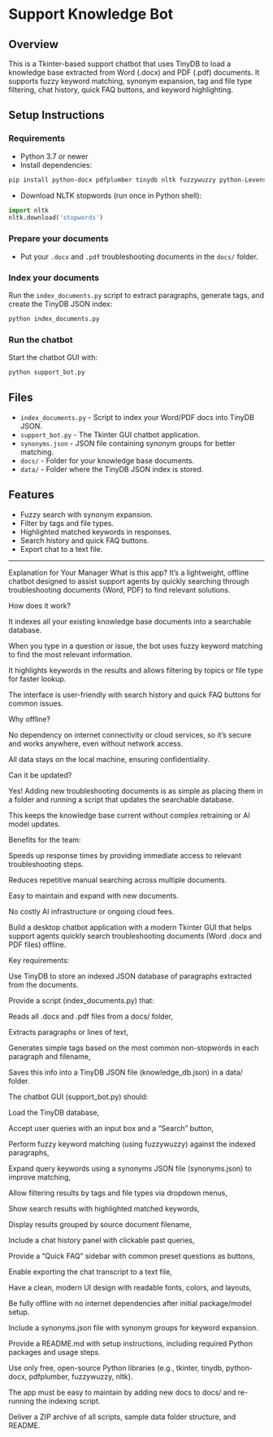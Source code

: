 # Support Knowledge Bot

## Overview

This is a Tkinter-based support chatbot that uses TinyDB to load a knowledge base extracted from Word (.docx) and PDF (.pdf) documents. It supports fuzzy keyword matching, synonym expansion, tag and file type filtering, chat history, quick FAQ buttons, and keyword highlighting.

## Setup Instructions

### Requirements

- Python 3.7 or newer
- Install dependencies:

```bash
pip install python-docx pdfplumber tinydb nltk fuzzywuzzy python-Levenshtein
```

- Download NLTK stopwords (run once in Python shell):

```python
import nltk
nltk.download('stopwords')
```

### Prepare your documents

- Put your `.docx` and `.pdf` troubleshooting documents in the `docs/` folder.

### Index your documents

Run the `index_documents.py` script to extract paragraphs, generate tags, and create the TinyDB JSON index:

```bash
python index_documents.py
```

### Run the chatbot

Start the chatbot GUI with:

```bash
python support_bot.py
```

## Files

- `index_documents.py` - Script to index your Word/PDF docs into TinyDB JSON.
- `support_bot.py` - The Tkinter GUI chatbot application.
- `synonyms.json` - JSON file containing synonym groups for better matching.
- `docs/` - Folder for your knowledge base documents.
- `data/` - Folder where the TinyDB JSON index is stored.

## Features

- Fuzzy search with synonym expansion.
- Filter by tags and file types.
- Highlighted matched keywords in responses.
- Search history and quick FAQ buttons.
- Export chat to a text file.

---

Explanation for Your Manager
What is this app?
It’s a lightweight, offline chatbot designed to assist support agents by quickly searching through troubleshooting documents (Word, PDF) to find relevant solutions.

How does it work?

It indexes all your existing knowledge base documents into a searchable database.

When you type in a question or issue, the bot uses fuzzy keyword matching to find the most relevant information.

It highlights keywords in the results and allows filtering by topics or file type for faster lookup.

The interface is user-friendly with search history and quick FAQ buttons for common issues.

Why offline?

No dependency on internet connectivity or cloud services, so it’s secure and works anywhere, even without network access.

All data stays on the local machine, ensuring confidentiality.

Can it be updated?

Yes! Adding new troubleshooting documents is as simple as placing them in a folder and running a script that updates the searchable database.

This keeps the knowledge base current without complex retraining or AI model updates.

Benefits for the team:

Speeds up response times by providing immediate access to relevant troubleshooting steps.

Reduces repetitive manual searching across multiple documents.

Easy to maintain and expand with new documents.

No costly AI infrastructure or ongoing cloud fees.

Build a desktop chatbot application with a modern Tkinter GUI that helps support agents quickly search troubleshooting documents (Word .docx and PDF files) offline.

Key requirements:

Use TinyDB to store an indexed JSON database of paragraphs extracted from the documents.

Provide a script (index_documents.py) that:

Reads all .docx and .pdf files from a docs/ folder,

Extracts paragraphs or lines of text,

Generates simple tags based on the most common non-stopwords in each paragraph and filename,

Saves this info into a TinyDB JSON file (knowledge_db.json) in a data/ folder.

The chatbot GUI (support_bot.py) should:

Load the TinyDB database,

Accept user queries with an input box and a “Search” button,

Perform fuzzy keyword matching (using fuzzywuzzy) against the indexed paragraphs,

Expand query keywords using a synonyms JSON file (synonyms.json) to improve matching,

Allow filtering results by tags and file types via dropdown menus,

Show search results with highlighted matched keywords,

Display results grouped by source document filename,

Include a chat history panel with clickable past queries,

Provide a “Quick FAQ” sidebar with common preset questions as buttons,

Enable exporting the chat transcript to a text file,

Have a clean, modern UI design with readable fonts, colors, and layouts,

Be fully offline with no internet dependencies after initial package/model setup.

Include a synonyms.json file with synonym groups for keyword expansion.

Provide a README.md with setup instructions, including required Python packages and usage steps.

Use only free, open-source Python libraries (e.g., tkinter, tinydb, python-docx, pdfplumber, fuzzywuzzy, nltk).

The app must be easy to maintain by adding new docs to docs/ and re-running the indexing script.

Deliver a ZIP archive of all scripts, sample data folder structure, and README.

